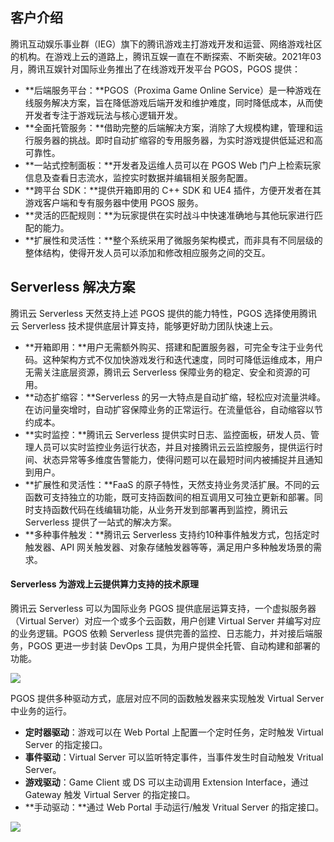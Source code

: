## 客户介绍

腾讯互动娱乐事业群（IEG）旗下的腾讯游戏主打游戏开发和运营、网络游戏社区的机构。在游戏上云的道路上，腾讯互娱一直在不断探索、不断突破。2021年03月，腾讯互娱针对国际业务推出了在线游戏开发平台 PGOS，PGOS 提供：

- **后端服务平台：**PGOS（Proxima Game Online Service）是一种游戏在线服务解决方案，旨在降低游戏后端开发和维护难度，同时降低成本，从而使开发者专注于游戏玩法与核心逻辑开发。
- **全面托管服务：**借助完整的后端解决方案，消除了大规模构建，管理和运行服务器的挑战。即时自动扩缩容的专用服务器，为实时游戏提供低延迟和高可靠性。
- **一站式控制面板：**开发者及运维人员可以在 PGOS Web 门户上检索玩家信息及查看日志流水，监控实时数据并编辑相关服务配置。
- **跨平台 SDK：**提供开箱即用的 C++ SDK 和 UE4 插件，方便开发者在其游戏客户端和专有服务器中使用 PGOS 服务。
- **灵活的匹配规则：**为玩家提供在实时战斗中快速准确地与其他玩家进行匹配的能力。
- **扩展性和灵活性：**整个系统采用了微服务架构模式，而非具有不同层级的整体结构，使得开发人员可以添加和修改相应服务之间的交互。

## Serverless 解决方案

腾讯云 Serverless 天然支持上述 PGOS 提供的能力特性，PGOS 选择使用腾讯云 Serverless 技术提供底层计算支持，能够更好助力团队快速上云。

- **开箱即用：**用户无需额外购买、搭建和配置服务器，可完全专注于业务代码。这种架构方式不仅加快游戏发行和迭代速度，同时可降低运维成本，用户无需关注底层资源，腾讯云 Serverless 保障业务的稳定、安全和资源的可用。
- **动态扩缩容：**Serverless 的另一大特点是自动扩缩，轻松应对流量洪峰。在访问量突增时，自动扩容保障业务的正常运行。在流量低谷，自动缩容以节约成本。
- **实时监控：**腾讯云 Serverless 提供实时日志、监控面板，研发人员、管理人员可以实时监控业务运行状态，并且对接腾讯云云监控服务，提供运行时间、状态异常等多维度告警能力，使得问题可以在最短时间内被捕捉并且通知到用户。
- **扩展性和灵活性：**FaaS 的原子特性，天然支持业务灵活扩展。不同的云函数可支持独立的功能，既可支持函数间的相互调用又可独立更新和部署。同时支持函数代码在线编辑功能，从业务开发到部署再到监控，腾讯云 Serverless 提供了一站式的解决方案。
- **多种事件触发：**腾讯云 Serverless 支持约10种事件触发方式，包括定时触发器、API 网关触发器、对象存储触发器等等，满足用户多种触发场景的需求。

#### Serverless 为游戏上云提供算力支持的技术原理

腾讯云 Serverless 可以为国际业务 PGOS 提供底层运算支持，一个虚拟服务器（Virtual Server）对应一个或多个云函数，用户创建 Virtual Server 并编写对应的业务逻辑。PGOS 依赖 Serverless 提供完善的监控、日志能力，并对接后端服务，PGOS 更进一步封装 DevOps 工具，为用户提供全托管、自动构建和部署的功能。

<img src="https://main.qcloudimg.com/raw/8e45feb831d948d09ec66fb835d48715.png"/>

PGOS 提供多种驱动方式，底层对应不同的函数触发器来实现触发 Virtual Server 中业务的运行。

- **定时器驱动**：游戏可以在 Web Portal 上配置一个定时任务，定时触发 Virtual Server 的指定接口。
- **事件驱动**：Virtual Server 可以监听特定事件，当事件发生时自动触发 Vritual Server。
- **游戏驱动**：Game Client 或 DS 可以主动调用 Extension Interface，通过 Gateway 触发 Virtual Server 的指定接口。
- **手动驱动：**通过 Web Portal 手动运行/触发 Vritual Server 的指定接口。

<img src="https://main.qcloudimg.com/raw/bc4147b4356532827e9121320dc09a14.jpeg"/>

